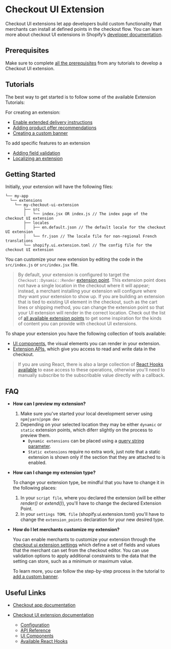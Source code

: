 # Checkout UI Extension

Checkout UI extensions let app developers build custom functionality that merchants can install at defined points in the checkout flow. You can learn more about checkout UI extensions in Shopify’s [developer documentation](https://shopify.dev/api/checkout-extensions/checkout).


## Prerequisites
Make sure to complete [all the prerequisites](https://shopify.dev/apps/checkout/delivery-instructions/getting-started#requirements) from any tutorials to develop a Checkout UI extension.

## Tutorials
The best way to get started is to follow some of the available Extension Tutorials:

For creating an extension:
* [Enable extended delivery instructions](https://shopify.dev/apps/checkout/delivery-instructions)
* [Adding product offer recommendations](https://shopify.dev/apps/checkout/product-offers)
* [Creating a custom banner](https://shopify.dev/apps/checkout/custom-banners)

To add specific features to an extension
* [Adding field validation](https://shopify.dev/apps/checkout/validation)
* [Localizing an extension](https://shopify.dev/apps/checkout/localize-ui-extensions)

## Getting Started
Initially, your extension will have the following files:

```
└── my-app
  └── extensions
    └── my-checkout-ui-extension
        ├── src
        │   └── index.jsx OR index.js // The index page of the checkout UI extension
        ├── locales
        │   ├── en.default.json // The default locale for the checkout UI extension
        │   └── fr.json // The locale file for non-regional French translations
        └── shopify.ui.extension.toml // The config file for the checkout UI extension

```

You can customize your new extension by editing the code in the `src/index.js` or `src/index.jsx` file.

> By default, your extension is configured to target the `Checkout::Dynamic::Render` [extension point](https://shopify.dev/api/checkout-extensions/checkout#extension-points). This extension point does not have a single location in the checkout where it will appear; instead, a merchant installing your extension will configure where *they* want your extension to show up.
> If you are building an extension that is tied to existing UI element in the checkout, such as the cart lines or shipping method, you can change the extension point so that your UI extension will render in the correct location. Check out the list of [all available extension points](https://shopify.dev/api/checkout-extensions/checkout#extension-points) to get some inspiration for the kinds of content you can provide with checkout UI extensions.


To shape your extension you have the following collection of tools available:
* [UI components](https://shopify.dev/api/checkout-extensions/checkout/components), the visual elements you can render in your extension.
* [Extension APIs](https://shopify.dev/api/checkout-extensions/checkout/extension-points/api), which give you access to read and write data in the checkout.

> If you are using React, there is also a large collection of [React Hooks available](https://shopify.dev/api/checkout-extensions/checkout/extension-points/api#react-hooks) to ease access to these operations, otherwise you'll need to manually subscribe to the subscribable value directly with a callback.

## FAQ
* **How can I preview my extension?**

  1. Make sure you've started your local development server using `npm|yarn|pnpm dev`
  2. Depending on your selected location they may be either `dynamic` or `static` extension points, which diferr slightly on the process to preview them.
      - `Dynamic extensions` can be placed using a [query string parameter](https://shopify.dev/apps/checkout/test-ui-extensions#dynamic-extension-points).
      - `Static extensions` require no extra work, just note that a static extension is shown only if the section that they are attached to is enabled.

* **How can I change my extension type?**

    To change your extension type, be mindful that you have to change it in the following places:
    1. In your `script file`, where you declared the extension (will be either _render()_ or _extend()_), you'll have to change the declared Extension Point.
    2. In your `settings TOML file` (shopify.ui.extension.toml) you'll have to change the `extension_points` declaration for your new desired type.

* **How do I let merchants customize my extension?**

    You can enable merchants to customize your extension through the [checkout ui extension settings](https://shopify.dev/api/checkout-extensions/checkout/configuration#settings-definition) which define a set of fields and values that the merchant can set from the checkout editor. You can use validation options to apply additional constraints to the data that the setting can store, such as a minimum or maximum value.

    To learn more, you can follow the step-by-step process in the tutorial to [add a custom banner](https://shopify.dev/apps/checkout/custom-banners/add-custom-banner).

## Useful Links

- [Checkout app documentation](https://shopify.dev/apps/checkout)

- [Checkout UI extension documentation](https://shopify.dev/api/checkout-extensions)
  - [Configuration](https://shopify.dev/api/checkout-extensions/checkout/configuration)
  - [API Reference](https://shopify.dev/api/checkout-extensions/checkout/extension-points/api)
  - [UI Components](https://shopify.dev/api/checkout-extensions/checkout/components)
  - [Available React Hooks](https://shopify.dev/api/checkout-extensions/checkout/extension-points/api#react-hooks)
